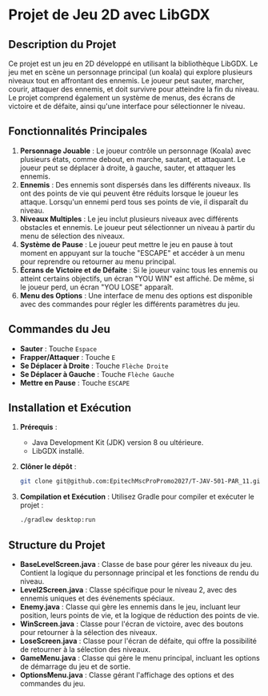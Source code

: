 # Projet de Jeu 2D avec LibGDX

## Description du Projet

Ce projet est un jeu en 2D développé en utilisant la bibliothèque LibGDX. Le jeu met en scène un personnage principal (un koala) qui explore plusieurs niveaux tout en affrontant des ennemis. Le joueur peut sauter, marcher, courir, attaquer des ennemis, et doit survivre pour atteindre la fin du niveau. Le projet comprend également un système de menus, des écrans de victoire et de défaite, ainsi qu'une interface pour sélectionner le niveau.

## Fonctionnalités Principales

1. **Personnage Jouable** : Le joueur contrôle un personnage (Koala) avec plusieurs états, comme debout, en marche, sautant, et attaquant. Le joueur peut se déplacer à droite, à gauche, sauter, et attaquer les ennemis.
2. **Ennemis** : Des ennemis sont dispersés dans les différents niveaux. Ils ont des points de vie qui peuvent être réduits lorsque le joueur les attaque. Lorsqu'un ennemi perd tous ses points de vie, il disparaît du niveau.
3. **Niveaux Multiples** : Le jeu inclut plusieurs niveaux avec différents obstacles et ennemis. Le joueur peut sélectionner un niveau à partir du menu de sélection des niveaux.
4. **Système de Pause** : Le joueur peut mettre le jeu en pause à tout moment en appuyant sur la touche "ESCAPE" et accéder à un menu pour reprendre ou retourner au menu principal.
5. **Écrans de Victoire et de Défaite** : Si le joueur vainc tous les ennemis ou atteint certains objectifs, un écran "YOU WIN" est affiché. De même, si le joueur perd, un écran "YOU LOSE" apparaît.
6. **Menu des Options** : Une interface de menu des options est disponible avec des commandes pour régler les différents paramètres du jeu.

## Commandes du Jeu

- **Sauter** : Touche `Espace`
- **Frapper/Attaquer** : Touche `E`
- **Se Déplacer à Droite** : Touche `Flèche Droite`
- **Se Déplacer à Gauche** : Touche `Flèche Gauche`
- **Mettre en Pause** : Touche `ESCAPE`

## Installation et Exécution

1. **Prérequis** :
   - Java Development Kit (JDK) version 8 ou ultérieure.
   - LibGDX installé.

2. **Clôner le dépôt** :
   ```sh
   git clone git@github.com:EpitechMscProPromo2027/T-JAV-501-PAR_11.git
   ```

3. **Compilation et Exécution** :
   Utilisez Gradle pour compiler et exécuter le projet :
   ```sh
   ./gradlew desktop:run
   ```

## Structure du Projet

- **BaseLevelScreen.java** : Classe de base pour gérer les niveaux du jeu. Contient la logique du personnage principal et les fonctions de rendu du niveau.
- **Level2Screen.java** : Classe spécifique pour le niveau 2, avec des ennemis uniques et des événements spéciaux.
- **Enemy.java** : Classe qui gère les ennemis dans le jeu, incluant leur position, leurs points de vie, et la logique de réduction des points de vie.
- **WinScreen.java** : Classe pour l'écran de victoire, avec des boutons pour retourner à la sélection des niveaux.
- **LoseScreen.java** : Classe pour l'écran de défaite, qui offre la possibilité de retourner à la sélection des niveaux.
- **GameMenu.java** : Classe qui gère le menu principal, incluant les options de démarrage du jeu et de sortie.
- **OptionsMenu.java** : Classe gérant l'affichage des options et des commandes du jeu.

